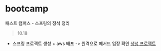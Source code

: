 # bootcamp
패스트 캠퍼스 - 스프링의 정석 정리 

> 10.18
 - 스프링 프로젝트 생성 + aws 배포 -> 원격으로 메서드 입장 확인
 [생성 프로젝트](https://github.com/jongchi/bootcamp/tree/main/ch2/src/main/java/com/fastcampus/ch2)
